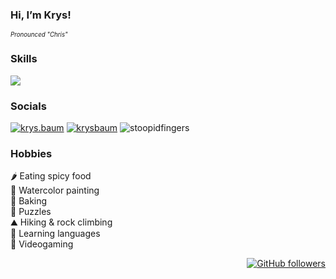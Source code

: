 <h3>Hi, I’m Krys!</h3>
<sub><sup><i>Pronounced "Chris"</i></sup></sub>

<h3>Skills</h3>
<p>
  <a href="https://skillicons.dev">
    <img src="https://skillicons.dev/icons?i=rails,ruby,replit,js,py,vue,vscode,react,bootstrap,github" />
  </a>
</p>

<h3>Socials</h3>

[![krys.baum](https://img.shields.io/badge/Instagram-%23E4405F.svg?style=plastic)](https://www.instagram.com/krys.baum/)
[![krysbaum](https://img.shields.io/badge/linkedin-%230077B5.svg?style=plastic)](https://www.linkedin.com/in/krysbaum/)
![stoopidfingers](https://img.shields.io/badge/Discord-%235865F2.svg?style=plastic)

<h3>Hobbies</h3>
<p>
  🌶️ Eating spicy food<br>
  🎨 Watercolor painting<br>
  🥐 Baking<br>
  🧩 Puzzles<br>
  ⛰️ Hiking & rock climbing<br>
  📘 Learning languages<br>
  👾 Videogaming<br>
</p>

<div align=right>
  
  [![GitHub followers](https://img.shields.io/github/followers/krysbaum.svg?style=social&label=Follow&maxAge=2592000)](https://github.com/krysbaum?tab=followers)
  
  </div>
